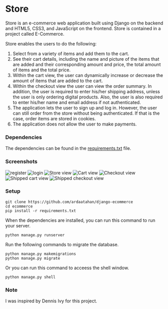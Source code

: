 # Store

Store is an e-commerce web application built using Django on the backend and HTML5, CSS3, and JavaScript on the frontend. Store is contained in a project called E-Commerce.

Store enables the users to do the following:

1. Select from a variety of items and add them to the cart.
2. See their cart details, including the name and picture of the items that are added and their corresponding amount and price, the total amount of items and the total price.
3. Within the cart view, the user can dynamically increase or decrease the amount of items that are added to the cart.
4. Within the checkout view the user can view the order summary. In addition, the user is required to enter his/her shipping address, unless the user is only ordering digital products. Also, the user is also required to enter his/her name and email address if not authenticated.
5. The application lets the user to sign up and log in. However, the user can still order from the store without being authenticated. If that is the case, order items are stored in cookies.
6. The application does not allow the user to make payments.

### Dependencies

The dependencies can be found in the [requirements.txt](requirements.txt) file.

### Screenshots

![register](screenshots/register)
![login](screenshots/login)
![Store view](screenshots/store-view)
![Cart view](screenshots/cart-view)
![Checkout view](screenshots/checkout-view)
![Shipped cart view](screenshots/shipped-cart-view)
![Shipped checkout view](screenshots/shipped-checkout-view)

### Setup

```shell script
git clone https://github.com/ardaatahan/django-ecommerce
cd ecommerce
pip install -r requirements.txt
```

When the dependencies are installed, you can run this command to run your server.

```shell script
python manage.py runserver
```

Run the following commands to migrate the database.

```shell script
python manage.py makemigrations
python manage.py migrate
```

Or you can run this command to acceess the shell window.

```shell script
python manage.py shell
```

### Note

I was inspired by Dennis Ivy for this project.
